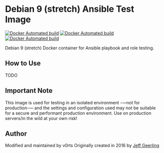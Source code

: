 # Debian 9 (stretch) Ansible Test Image

[![Docker Automated build](https://img.shields.io/docker/automated/v0rts/docker-debian9-ansible.svg?maxAge=2592000)](https://hub.docker.com/r/v0rts/docker-debian9-ansible/)
[![Docker Automated build](https://img.shields.io/docker/pulls/v0rts/docker-debian9-ansible.svg?maxAge=2592000)](https://hub.docker.com/r/v0rts/docker-debian9-ansible/)
[![Docker Automated build](https://img.shields.io/docker/stars/v0rts/docker-debian9-ansible.svg?maxAge=2592000)](https://hub.docker.com/r/v0rts/docker-debian9-ansible/)

Debian 9 (stretch) Docker container for Ansible playbook and role testing.

## How to Use

TODO

## Important Note

This image is  used for testing in an isolated environment -—not for production-— and the settings and configuration used may not be suitable for a secure and performant production environment. Use on production servers/in the wild at your own risk!

## Author

Modified and maintained by v0rts
Originally created in 2016 by [Jeff Geerling](http://jeffgeerling.com/)
